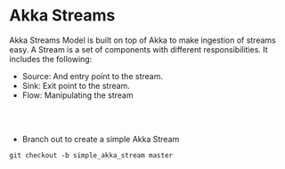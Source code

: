# Akka Streams
Akka Streams Model is built on top of Akka to make ingestion of streams easy.
A Stream is a set of components with different responsibilities. It includes the following:
- Source: And entry point to the stream.
- Sink: Exit point to the stream.
- Flow: Manipulating the stream


<br><br>
- Branch out to create a simple Akka Stream 
````
git checkout -b simple_akka_stream master

````